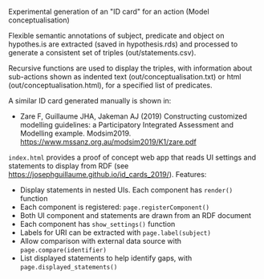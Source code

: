 Experimental generation of an "ID card" for an action (Model conceptualisation)

Flexible semantic annotations of subject, predicate and object on hypothes.is are extracted (saved in hypothesis.rds) and processed to generate a consistent set of triples (out/statements.csv).

Recursive functions are used to display the triples, with information about sub-actions shown as indented text (out/conceptualisation.txt) or html (out/conceptualisation.html), for a specified list of predicates.

A similar ID card generated manually is shown in:

- Zare F, Guillaume JHA, Jakeman AJ (2019) Constructing customized modelling guidelines: a Participatory Integrated Assessment and Modelling example. Modsim2019. https://www.mssanz.org.au/modsim2019/K1/zare.pdf

`index.html` provides a proof of concept web app that reads UI settings and statements to display from RDF (see https://josephguillaume.github.io/id_cards_2019/). Features:

- Display statements in nested UIs. Each component has `render()` function
- Each component is registered: `page.registerComponent()`
- Both UI component and statements are drawn from an RDF document
- Each component has `show_settings()` function
- Labels for URI can be extracted with `page.label(subject)`
- Allow comparison with external data source with `page.compare(identifier)`
- List displayed statements to help identify gaps, with `page.displayed_statements()`
